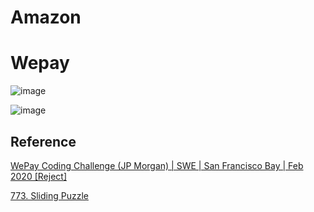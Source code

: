 # Amazon

# Wepay

![image](https://assets.leetcode.com/users/i-i/image_1583024258.png)

![image](https://assets.leetcode.com/users/i-i/image_1583024237.png)

## Reference

[WePay Coding Challenge (JP Morgan) | SWE | San Francisco Bay |  Feb 2020 [Reject]](https://leetcode.com/discuss/interview-experience/524717/WePay-Coding-Challenge-(JP-Morgan)-or-SWE-or-San-Francisco-Bay-or-Feb-2020-Reject)

[773. Sliding Puzzle](https://leetcode.com/problems/sliding-puzzle)